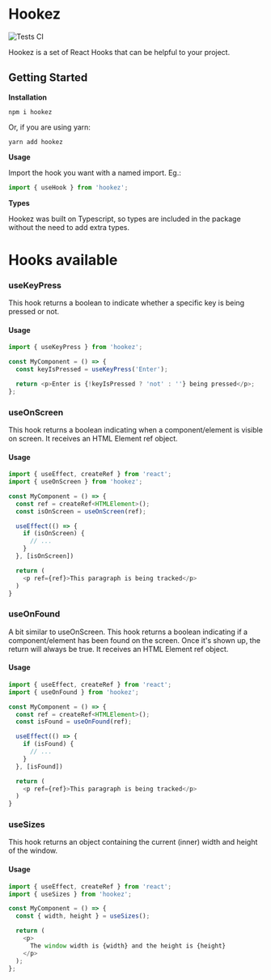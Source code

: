 # Hookez

![Tests CI](https://github.com/keznet/hookez/actions/workflows/tests.yml/badge.svg)

Hookez is a set of React Hooks that can be helpful to your project.

## Getting Started

**Installation**

```
npm i hookez
```

Or, if you are using yarn:

```
yarn add hookez
```

**Usage**

Import the hook you want with a named import. Eg.:

```js
import { useHook } from 'hookez';
```

**Types**

Hookez was built on Typescript, so types are included in the package without the need to add extra types.

# Hooks available

### **useKeyPress**

This hook returns a boolean to indicate whether a specific key is being pressed or not.

#### Usage

```js
import { useKeyPress } from 'hookez';

const MyComponent = () => {
  const keyIsPressed = useKeyPress('Enter');

  return <p>Enter is {!keyIsPressed ? 'not' : ''} being pressed</p>;
};
```

### **useOnScreen**

This hook returns a boolean indicating when a component/element is visible on screen. It receives an HTML Element ref object.

#### Usage

```js
import { useEffect, createRef } from 'react';
import { useOnScreen } from 'hookez';

const MyComponent = () => {
  const ref = createRef<HTMLElement>();
  const isOnScreen = useOnScreen(ref);

  useEffect(() => {
    if (isOnScreen) {
      // ...
    }
  }, [isOnScreen])

  return (
    <p ref={ref}>This paragraph is being tracked</p>
  )
}
```

### **useOnFound**

A bit similar to useOnScreen. This hook returns a boolean indicating if a component/element has been found on the screen. Once it's shown up, the return will always be true. It receives an HTML Element ref object.

#### Usage

```js
import { useEffect, createRef } from 'react';
import { useOnFound } from 'hookez';

const MyComponent = () => {
  const ref = createRef<HTMLElement>();
  const isFound = useOnFound(ref);

  useEffect(() => {
    if (isFound) {
      // ...
    }
  }, [isFound])

  return (
    <p ref={ref}>This paragraph is being tracked</p>
  )
}
```

### **useSizes**

This hook returns an object containing the current (inner) width and height of the window.

#### Usage

```js
import { useEffect, createRef } from 'react';
import { useSizes } from 'hookez';

const MyComponent = () => {
  const { width, height } = useSizes();

  return (
    <p>
      The window width is {width} and the height is {height}
    </p>
  );
};
```
